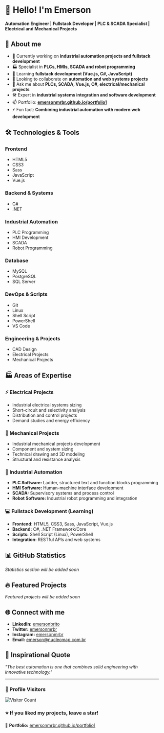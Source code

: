  # 👋 Hello! I'm Emerson
 
 **Automation Engineer | Fullstack Developer | PLC & SCADA Specialist | Electrical and Mechanical Projects**
 
 ## 🚀 About me
 
 - 🔭 Currently working on **industrial automation projects and fullstack development**
 - 🏭 Specialist in **PLCs, HMIs, SCADA and robot programming**
 - 🌱 Learning **fullstack development (Vue.js, C#, JavaScript)**
 - 👯 Looking to collaborate on **automation and web systems projects**
 - 💬 Ask me about **PLCs, SCADA, Vue.js, C#, electrical/mechanical projects**
 - 🛠️ Expert in **industrial systems integration and software development**
 - 📫 Portfolio: **[emersonmrbr.github.io/portfolio1](https://emersonmrbr.github.io/portfolio1/)**
 - ⚡ Fun fact: **Combining industrial automation with modern web development**
 
 ## 🛠️ Technologies & Tools
 
 ### Frontend
 - HTML5
 - CSS3
 - Sass
 - JavaScript
 - Vue.js
 
 ### Backend & Systems
 - C#
 - .NET
 
 ### Industrial Automation
 - PLC Programming
 - HMI Development
 - SCADA
 - Robot Programming
 
 ### Database
 - MySQL
 - PostgreSQL
 - SQL Server
 
 ### DevOps & Scripts
 - Git
 - Linux
 - Shell Script
 - PowerShell
 - VS Code
 
 ### Engineering & Projects
 - CAD Design
 - Electrical Projects
 - Mechanical Projects
 
 ## 🏭 Areas of Expertise
 
 ### ⚡ Electrical Projects
 - Industrial electrical systems sizing
 - Short-circuit and selectivity analysis
 - Distribution and control projects
 - Demand studies and energy efficiency
 
 ### 🔧 Mechanical Projects
 - Industrial mechanical projects development
 - Component and system sizing
 - Technical drawing and 3D modeling
 - Structural and resistance analysis
 
 ### 🤖 Industrial Automation
 - **PLC Software:** Ladder, structured text and function blocks programming
 - **HMI Software:** Human-machine interface development
 - **SCADA:** Supervisory systems and process control
 - **Robot Software:** Industrial robot programming and integration
 
 ### 💻 Fullstack Development (Learning)
 - **Frontend:** HTML5, CSS3, Sass, JavaScript, Vue.js
 - **Backend:** C#, .NET Framework/Core
 - **Scripts:** Shell Script (Linux), PowerShell
 - **Integration:** RESTful APIs and web systems
 
 ## 📊 GitHub Statistics
 
 *Statistics section will be added soon*
 
 ## 🔥 Featured Projects
 
 *Featured projects will be added soon*
 
 ## 🌐 Connect with me
 
 - **LinkedIn:** [emersonbrito](https://linkedin.com/in/emersonbrito)
 - **Twitter:** [emersonmrbr](https://twitter.com/emersonmrbr)
 - **Instagram:** [emersonmrbr](https://instagram.com/emersonmrbr)
 - **Email:** [emerson@nucleomap.com.br](mailto:emerson@nucleomap.com.br)
 
 ## 💭 Inspirational Quote
 
 *"The best automation is one that combines solid engineering with innovative technology."*
  
 ---
 
 ### 👀 Profile Visitors
 
 ![Visitor Count](https://komarev.com/ghpvc/?username=Emersonmrbr&color=blue&style=flat-square&label=VISITORS)
 
 ### ⭐ If you liked my projects, leave a star!
 
 💼 **Portfolio:** [emersonmrbr.github.io/portfolio1](https://emersonmrbr.github.io/portfolio1/)
